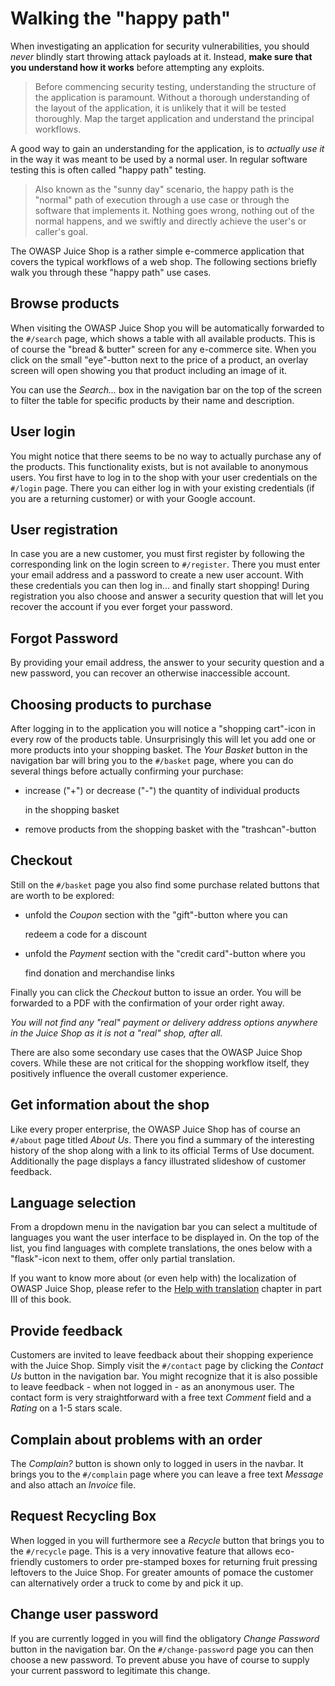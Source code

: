 # Walking the "happy path"

When investigating an application for security vulnerabilities, you should _never_ blindly start throwing attack payloads at it. Instead, **make sure that you understand how it works** before attempting any exploits.

> Before commencing security testing, understanding the structure of the application is paramount. Without a thorough understanding of the layout of the application, it is unlikely that it will be tested thoroughly. Map the target application and understand the principal workflows.

A good way to gain an understanding for the application, is to _actually use it_ in the way it was meant to be used by a normal user. In regular software testing this is often called "happy path" testing.

> Also known as the "sunny day" scenario, the happy path is the "normal" path of execution through a use case or through the software that implements it. Nothing goes wrong, nothing out of the normal happens, and we swiftly and directly achieve the user's or caller's goal.

The OWASP Juice Shop is a rather simple e-commerce application that covers the typical workflows of a web shop. The following sections briefly walk you through these "happy path" use cases.

## Browse products

When visiting the OWASP Juice Shop you will be automatically forwarded to the `#/search` page, which shows a table with all available products. This is of course the "bread & butter" screen for any e-commerce site. When you click on the small "eye"-button next to the price of a product, an overlay screen will open showing you that product including an image of it.

You can use the _Search..._ box in the navigation bar on the top of the screen to filter the table for specific products by their name and description.

## User login

You might notice that there seems to be no way to actually purchase any of the products. This functionality exists, but is not available to anonymous users. You first have to log in to the shop with your user credentials on the `#/login` page. There you can either log in with your existing credentials \(if you are a returning customer\) or with your Google account.

## User registration

In case you are a new customer, you must first register by following the corresponding link on the login screen to `#/register`. There you must enter your email address and a password to create a new user account. With these credentials you can then log in... and finally start shopping! During registration you also choose and answer a security question that will let you recover the account if you ever forget your password.

## Forgot Password

By providing your email address, the answer to your security question and a new password, you can recover an otherwise inaccessible account.

## Choosing products to purchase

After logging in to the application you will notice a "shopping cart"-icon in every row of the products table. Unsurprisingly this will let you add one or more products into your shopping basket. The _Your Basket_ button in the navigation bar will bring you to the `#/basket` page, where you can do several things before actually confirming your purchase:

* increase \("+"\) or decrease \("-"\) the quantity of individual products

  in the shopping basket

* remove products from the shopping basket with the "trashcan"-button

## Checkout

Still on the `#/basket` page you also find some purchase related buttons that are worth to be explored:

* unfold the _Coupon_ section with the "gift"-button where you can

  redeem a code for a discount

* unfold the _Payment_ section with the "credit card"-button where you

  find donation and merchandise links

Finally you can click the _Checkout_ button to issue an order. You will be forwarded to a PDF with the confirmation of your order right away.

_You will not find any "real" payment or delivery address options anywhere in the Juice Shop as it is not a "real" shop, after all._

There are also some secondary use cases that the OWASP Juice Shop covers. While these are not critical for the shopping workflow itself, they positively influence the overall customer experience.

## Get information about the shop

Like every proper enterprise, the OWASP Juice Shop has of course an `#/about` page titled _About Us_. There you find a summary of the interesting history of the shop along with a link to its official Terms of Use document. Additionally the page displays a fancy illustrated slideshow of customer feedback.

## Language selection

From a dropdown menu in the navigation bar you can select a multitude of languages you want the user interface to be displayed in. On the top of the list, you find languages with complete translations, the ones below with a "flask"-icon next to them, offer only partial translation.

If you want to know more about \(or even help with\) the localization of OWASP Juice Shop, please refer to the [Help with translation](../part-iii-getting-involved/help-with-translation.md) chapter in part III of this book.

## Provide feedback

Customers are invited to leave feedback about their shopping experience with the Juice Shop. Simply visit the `#/contact` page by clicking the _Contact Us_ button in the navigation bar. You might recognize that it is also possible to leave feedback - when not logged in - as an anonymous user. The contact form is very straightforward with a free text _Comment_ field and a _Rating_ on a 1-5 stars scale.

## Complain about problems with an order

The _Complain?_ button is shown only to logged in users in the navbar. It brings you to the `#/complain` page where you can leave a free text _Message_ and also attach an _Invoice_ file.

## Request Recycling Box

When logged in you will furthermore see a _Recycle_ button that brings you to the `#/recycle` page. This is a very innovative feature that allows eco-friendly customers to order pre-stamped boxes for returning fruit pressing leftovers to the Juice Shop. For greater amounts of pomace the customer can alternatively order a truck to come by and pick it up.

## Change user password

If you are currently logged in you will find the obligatory _Change Password_ button in the navigation bar. On the `#/change-password` page you can then choose a new password. To prevent abuse you have of course to supply your current password to legitimate this change.

